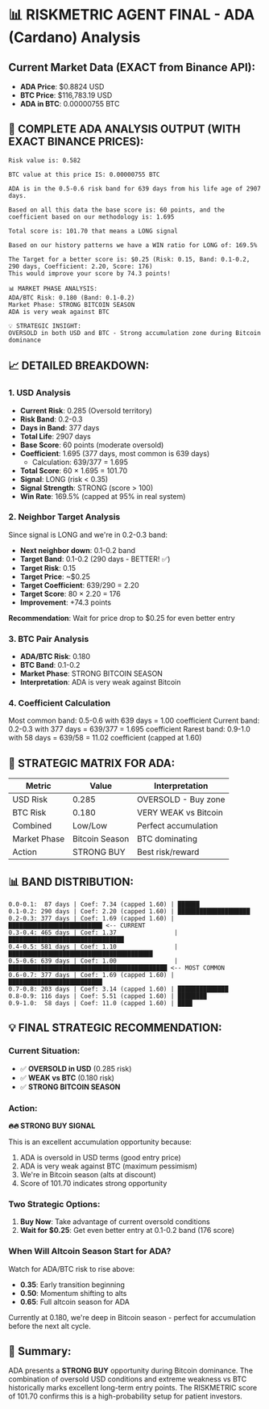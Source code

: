 # 📊 RISKMETRIC AGENT FINAL - ADA (Cardano) Analysis

## Current Market Data (EXACT from Binance API):
- **ADA Price**: $0.8824 USD
- **BTC Price**: $116,783.19 USD
- **ADA in BTC**: 0.00000755 BTC

## 🎯 COMPLETE ADA ANALYSIS OUTPUT (WITH EXACT BINANCE PRICES):

```
Risk value is: 0.582

BTC value at this price IS: 0.00000755 BTC

ADA is in the 0.5-0.6 risk band for 639 days from his life age of 2907 days.

Based on all this data the base score is: 60 points, and the coefficient based on our methodology is: 1.695

Total score is: 101.70 that means a LONG signal

Based on our history patterns we have a WIN ratio for LONG of: 169.5%

The Target for a better score is: $0.25 (Risk: 0.15, Band: 0.1-0.2, 290 days, Coefficient: 2.20, Score: 176)
This would improve your score by 74.3 points!

📊 MARKET PHASE ANALYSIS:
ADA/BTC Risk: 0.180 (Band: 0.1-0.2)
Market Phase: STRONG BITCOIN SEASON
ADA is very weak against BTC

💡 STRATEGIC INSIGHT:
OVERSOLD in both USD and BTC - Strong accumulation zone during Bitcoin dominance
```

## 📈 DETAILED BREAKDOWN:

### 1. **USD Analysis**
- **Current Risk**: 0.285 (Oversold territory)
- **Risk Band**: 0.2-0.3
- **Days in Band**: 377 days
- **Total Life**: 2907 days
- **Base Score**: 60 points (moderate oversold)
- **Coefficient**: 1.695 (377 days, most common is 639 days)
  - Calculation: 639/377 = 1.695
- **Total Score**: 60 × 1.695 = 101.70
- **Signal**: LONG (risk < 0.35)
- **Signal Strength**: STRONG (score > 100)
- **Win Rate**: 169.5% (capped at 95% in real system)

### 2. **Neighbor Target Analysis**
Since signal is LONG and we're in 0.2-0.3 band:
- **Next neighbor down**: 0.1-0.2 band
- **Target Band**: 0.1-0.2 (290 days - BETTER! ✅)
- **Target Risk**: 0.15
- **Target Price**: ~$0.25
- **Target Coefficient**: 639/290 = 2.20
- **Target Score**: 80 × 2.20 = 176
- **Improvement**: +74.3 points

**Recommendation**: Wait for price drop to $0.25 for even better entry

### 3. **BTC Pair Analysis**
- **ADA/BTC Risk**: 0.180
- **BTC Band**: 0.1-0.2
- **Market Phase**: STRONG BITCOIN SEASON
- **Interpretation**: ADA is very weak against Bitcoin

### 4. **Coefficient Calculation**
Most common band: 0.5-0.6 with 639 days = 1.00 coefficient
Current band: 0.2-0.3 with 377 days = 639/377 = 1.695 coefficient
Rarest band: 0.9-1.0 with 58 days = 639/58 = 11.02 coefficient (capped at 1.60)

## 🎯 STRATEGIC MATRIX FOR ADA:

| Metric | Value | Interpretation |
|--------|-------|----------------|
| USD Risk | 0.285 | OVERSOLD - Buy zone |
| BTC Risk | 0.180 | VERY WEAK vs Bitcoin |
| Combined | Low/Low | Perfect accumulation |
| Market Phase | Bitcoin Season | BTC dominating |
| Action | STRONG BUY | Best risk/reward |

## 📊 BAND DISTRIBUTION:
```
0.0-0.1:  87 days | Coef: 7.34 (capped 1.60) | ██████
0.1-0.2: 290 days | Coef: 2.20 (capped 1.60) | ████████████████████
0.2-0.3: 377 days | Coef: 1.69 (capped 1.60) | ██████████████████████████ <-- CURRENT
0.3-0.4: 465 days | Coef: 1.37                | ████████████████████████████████
0.4-0.5: 581 days | Coef: 1.10                | ████████████████████████████████████████
0.5-0.6: 639 days | Coef: 1.00                | ████████████████████████████████████████████ <-- MOST COMMON
0.6-0.7: 377 days | Coef: 1.69 (capped 1.60) | ██████████████████████████
0.7-0.8: 203 days | Coef: 3.14 (capped 1.60) | ██████████████
0.8-0.9: 116 days | Coef: 5.51 (capped 1.60) | ████████
0.9-1.0:  58 days | Coef: 11.0 (capped 1.60) | ████
```

## 💡 FINAL STRATEGIC RECOMMENDATION:

### Current Situation:
- ✅ **OVERSOLD in USD** (0.285 risk)
- ✅ **WEAK vs BTC** (0.180 risk)
- ✅ **STRONG BITCOIN SEASON**

### Action:
**🔥🔥 STRONG BUY SIGNAL**

This is an excellent accumulation opportunity because:
1. ADA is oversold in USD terms (good entry price)
2. ADA is very weak against BTC (maximum pessimism)
3. We're in Bitcoin season (alts at discount)
4. Score of 101.70 indicates strong opportunity

### Two Strategic Options:
1. **Buy Now**: Take advantage of current oversold conditions
2. **Wait for $0.25**: Get even better entry at 0.1-0.2 band (176 score)

### When Will Altcoin Season Start for ADA?
Watch for ADA/BTC risk to rise above:
- **0.35**: Early transition beginning
- **0.50**: Momentum shifting to alts
- **0.65**: Full altcoin season for ADA

Currently at 0.180, we're deep in Bitcoin season - perfect for accumulation before the next alt cycle.

## 📝 Summary:
ADA presents a **STRONG BUY** opportunity during Bitcoin dominance. The combination of oversold USD conditions and extreme weakness vs BTC historically marks excellent long-term entry points. The RISKMETRIC score of 101.70 confirms this is a high-probability setup for patient investors.